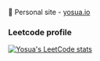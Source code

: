 👋  Personal site - [yosua.io](https://yosua.io)


### Leetcode profile

[![Yosua's LeetCode stats](https://leetcode-stats-six.vercel.app/api?username=yosuamuliawan19)](https://github.com/KnlnKS/leetcode-stats)

